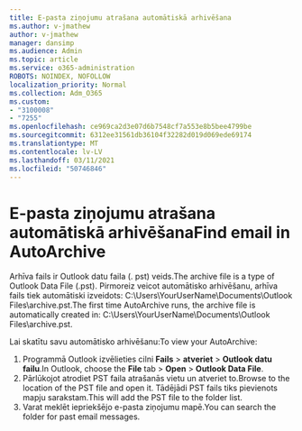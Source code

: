 ```yaml
---
title: E-pasta ziņojumu atrašana automātiskā arhivēšana
ms.author: v-jmathew
author: v-jmathew
manager: dansimp
ms.audience: Admin
ms.topic: article
ms.service: o365-administration
ROBOTS: NOINDEX, NOFOLLOW
localization_priority: Normal
ms.collection: Adm_O365
ms.custom:
- "3100008"
- "7255"
ms.openlocfilehash: ce969ca2d3e07d6b7548cf7a553e8b5bee4799be
ms.sourcegitcommit: 6312ee31561db36104f32282d019d069ede69174
ms.translationtype: MT
ms.contentlocale: lv-LV
ms.lasthandoff: 03/11/2021
ms.locfileid: "50746846"
---
```

# <a name="find-email-in-autoarchive"></a><span data-ttu-id="f4c43-102">E-pasta ziņojumu atrašana automātiskā arhivēšana</span><span class="sxs-lookup"><span data-stu-id="f4c43-102">Find email in AutoArchive</span></span>

<span data-ttu-id="f4c43-103">Arhīva fails ir Outlook datu faila (. pst) veids.</span><span class="sxs-lookup"><span data-stu-id="f4c43-103">The archive file is a type of Outlook Data File (.pst).</span></span> <span data-ttu-id="f4c43-104">Pirmoreiz veicot automātisko arhivēšanu, arhīva fails tiek automātiski izveidots: C:\Users\YourUserName\Documents\Outlook Files\archive.pst.</span><span class="sxs-lookup"><span data-stu-id="f4c43-104">The first time AutoArchive runs, the archive file is automatically created in: C:\Users\YourUserName\Documents\Outlook Files\archive.pst.</span></span>

<span data-ttu-id="f4c43-105">Lai skatītu savu automātisko arhivēšanu:</span><span class="sxs-lookup"><span data-stu-id="f4c43-105">To view your AutoArchive:</span></span>

1. <span data-ttu-id="f4c43-106">Programmā Outlook izvēlieties cilni **Fails** > **atveriet**  >  **Outlook datu failu**.</span><span class="sxs-lookup"><span data-stu-id="f4c43-106">In Outlook, choose the **File** tab > **Open** > **Outlook Data File**.</span></span>
2. <span data-ttu-id="f4c43-107">Pārlūkojot atrodiet PST faila atrašanās vietu un atveriet to.</span><span class="sxs-lookup"><span data-stu-id="f4c43-107">Browse to the location of the PST file and open it.</span></span> <span data-ttu-id="f4c43-108">Tādējādi PST fails tiks pievienots mapju sarakstam.</span><span class="sxs-lookup"><span data-stu-id="f4c43-108">This will add the PST file to the folder list.</span></span>
3. <span data-ttu-id="f4c43-109">Varat meklēt iepriekšējo e-pasta ziņojumu mapē.</span><span class="sxs-lookup"><span data-stu-id="f4c43-109">You can search the folder for past email messages.</span></span>
